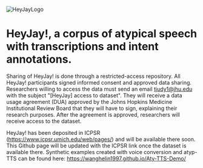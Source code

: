 
![HeyJayLogo](https://github.com/user-attachments/assets/85ac2e0e-456a-4e24-824b-7b4c97eddbe6)


# HeyJay!, a corpus of atypical speech with transcriptions and intent annotations.

Sharing of HeyJay! is done through a restricted-access repository. All  HeyJay! participants signed informed consent and approved data sharing. Researchers willing to access the data must send an email tjudy1@jhu.edu with the subject "[HeyJay] access to dataset". They will receive a data usage agreement (DUA) approved by the Johns Hopkins Medicine Institutional Review Board that they will have to sign, explaining their research purposes. After the agreement is approved, researchers will receive access to the dataset.

HeyJay! has been deposited in ICPSR (https://www.icpsr.umich.edu/web/pages/) and will be available there soon. This Github page will be updated with the ICPSR link once the dataset is available there.
Synthetic examples created with voice conversion and atyp-TTS can be found here: https://wanghelin1997.github.io/Aty-TTS-Demo/

